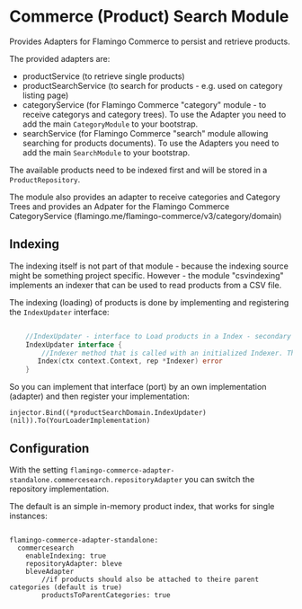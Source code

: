 # Commerce (Product) Search Module

Provides Adapters for Flamingo Commerce to persist and retrieve products.

The provided adapters are:
 * productService (to retrieve single products)
 * productSearchService (to search for products - e.g. used on category listing page)
 * categoryService (for Flamingo Commerce "category" module - to receive categorys and category trees). To use the Adapter you need to add the main `CategoryModule` to your bootstrap.
 * searchService (for Flamingo Commerce "search" module allowing searching for products documents). To use the Adapters you need to add the main `SearchModule` to your bootstrap.

The available products need to be indexed first and will be stored in a `ProductRepository`.

The module also provides an adapter to receive categories and Category Trees and provides an Adpater for the Flamingo Commerce CategoryService (flamingo.me/flamingo-commerce/v3/category/domain)

## Indexing ##
The indexing itself is not part of that module - because the indexing source might be something project specific.
However - the module "csvindexing" implements an indexer that can be used to read products from a CSV file.

The indexing (loading) of products is done by implementing and registering the `IndexUpdater` interface:
```go

	//IndexUpdater - interface to Load products in a Index - secondary port
    IndexUpdater interface {
        //Indexer method that is called with an initialized Indexer. The passed Indexer provides helpers to update the Repository
       Index(ctx context.Context, rep *Indexer) error
    }
```

So you can implement that interface (port) by an own implementation (adapter) and then register your implementation:

```
injector.Bind((*productSearchDomain.IndexUpdater)(nil)).To(YourLoaderImplementation)
```


## Configuration

With the setting
`flamingo-commerce-adapter-standalone.commercesearch.repositoryAdapter` you can switch the repository implementation.

The default is an simple in-memory product index, that works for single instances:

```

flamingo-commerce-adapter-standalone:
  commercesearch
    enableIndexing: true
    repositoryAdapter: bleve
    bleveAdapter
        //if products should also be attached to theire parent categories (default is true)
        productsToParentCategories: true
```
